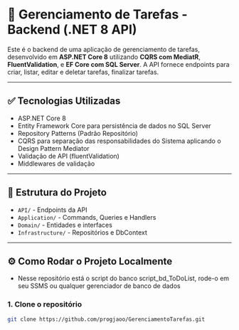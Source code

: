 # 📌 Gerenciamento de Tarefas - Backend (.NET 8 API)

Este é o backend de uma aplicação de gerenciamento de tarefas, desenvolvido em **ASP.NET Core 8** utilizando **CQRS com MediatR**, **FluentValidation**, e **EF Core com SQL Server**. A API fornece endpoints para criar, listar, editar e deletar tarefas, finalizar tarefas.

---

## ✅ Tecnologias Utilizadas

- ASP.NET Core 8
- Entity Framework Core para persistência de dados no SQL Server
- Repository Patterns (Padrão Repositório)
- CQRS para separação das responsabilidades do Sistema aplicando o Design Pattern Mediator
- Validação de API (fluentValidation)
- Middlewares de validação

---

## 🧱 Estrutura do Projeto

- `API/` - Endpoints da API
- `Application/` - Commands, Queries e Handlers
- `Domain/` - Entidades e interfaces
- `Infrastructure/` - Repositórios e DbContext

---

## ⚙️ Como Rodar o Projeto Localmente
- Nesse repositório está o script do banco script_bd_ToDoList, rode-o em seu SSMS ou qualquer gerenciador de banco de dados

### 1. Clone o repositório

```bash
git clone https://github.com/progjaoo/GerenciamentoTarefas.git
```


